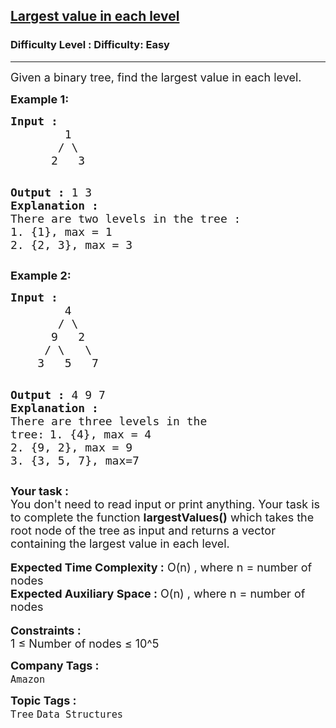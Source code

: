 <h2><a href="https://www.geeksforgeeks.org/problems/largest-value-in-each-level/1">Largest value in each level</a></h2><h3>Difficulty Level : Difficulty: Easy</h3><hr><div class="problems_problem_content__Xm_eO"><p><span style="font-size: 18px;">Given a binary tree, find the largest value in each level.</span></p>
<p><strong><span style="font-size: 18px;">Example 1:</span></strong></p>
<pre><strong><span style="font-size: 18px;">Input :</span></strong>
<span style="font-size: 18px;">        1
       / \
      2   3 </span>

<span style="font-size: 18px;"><strong>Output :</strong> 1 3</span>
<strong><span style="font-size: 18px;">Explanation : </span></strong>
<span style="font-size: 18px;">There are two levels in the tree :
</span><span style="font-size: 18px;">1. {1}, max = 1</span>
<span style="font-size: 18px;">2. {2, 3}, max = 3</span></pre>
<p><strong><span style="font-size: 18px;">Example 2:</span></strong></p>
<pre><strong><span style="font-size: 18px;">Input :</span></strong>
<span style="font-size: 18px;">        4
       / \
      9   2
     / \   \
    3   5   7 </span>

<span style="font-size: 18px;"><strong>Output :</strong> 4 9 7</span>
<strong><span style="font-size: 18px;">Explanation : </span></strong>
<span style="font-size: 18px;">There are three levels in the tree:</span>
<span style="font-size: 18px;">1. {4}, max = 4</span>
<span style="font-size: 18px;">2. {9, 2}, max = 9</span>
<span style="font-size: 18px;">3. {3, 5, 7}, max=7</span></pre>
<div><strong><span style="font-size: 18px;">Your task :</span></strong></div>
<div><span style="font-size: 18px;">You don't need to read input or print anything. Your task is to complete the function <strong>largestValues()</strong> which takes the root node of the tree as input and returns a vector containing the largest value in each level.&nbsp;</span></div>
<div>&nbsp;</div>
<div><span style="font-size: 18px;"><strong>Expected Time Complexity :</strong> O(n) , where n = number of nodes</span></div>
<div><span style="font-size: 18px;"><strong>Expected Auxiliary Space :</strong> O(n) , where n = number of nodes</span></div>
<div>&nbsp;</div>
<div><strong><span style="font-size: 18px;">Constraints :&nbsp;</span></strong></div>
<div><span style="font-size: 18px;">1 ≤&nbsp;Number of nodes ≤&nbsp;10^5</span></div></div><p><span style=font-size:18px><strong>Company Tags : </strong><br><code>Amazon</code>&nbsp;<br><p><span style=font-size:18px><strong>Topic Tags : </strong><br><code>Tree</code>&nbsp;<code>Data Structures</code>&nbsp;